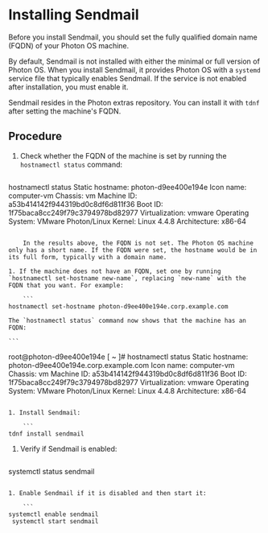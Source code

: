 # Installing Sendmail

Before you install Sendmail, you should set the fully qualified domain name (FQDN) of your Photon OS machine.

By default, Sendmail is not installed with either the minimal or full version of Photon OS. When you install Sendmail, it provides Photon OS with a `systemd` service file that typically enables Sendmail. If the service is not enabled after installation, you must enable it. 

Sendmail resides in the Photon extras repository. You can install it with `tdnf` after setting the machine's FQDN. 

## Procedure

1. Check whether the FQDN of the machine is set by running the `hostnamectl status` command:  
         
    ```
hostnamectl status
       Static hostname: photon-d9ee400e194e
             Icon name: computer-vm
               Chassis: vm
            Machine ID: a53b414142f944319bd0c8df6d811f36
               Boot ID: 1f75baca8cc249f79c3794978bd82977
        Virtualization: vmware
      Operating System: VMware Photon/Linux
                Kernel: Linux 4.4.8
          Architecture: x86-64
```

    In the results above, the FQDN is not set. The Photon OS machine only has a short name. If the FQDN were set, the hostname would be in its full form, typically with a domain name. 
    
1. If the machine does not have an FQDN, set one by running `hostnamectl set-hostname new-name`, replacing `new-name` with the FQDN that you want. For example:  
     
    ```
hostnamectl set-hostname photon-d9ee400e194e.corp.example.com
```

    The `hostnamectl status` command now shows that the machine has an FQDN: 
    
    ```
root@photon-d9ee400e194e [ ~ ]# hostnamectl status
       Static hostname: photon-d9ee400e194e.corp.example.com
             Icon name: computer-vm
               Chassis: vm
            Machine ID: a53b414142f944319bd0c8df6d811f36
               Boot ID: 1f75baca8cc249f79c3794978bd82977
        Virtualization: vmware
      Operating System: VMware Photon/Linux
                Kernel: Linux 4.4.8
          Architecture: x86-64
```

1. Install Sendmail: 
    
    ```
tdnf install sendmail
```

1. Verify if Sendmail is enabled: 
    
    ```
systemctl status sendmail
```

1. Enable Sendmail if it is disabled and then start it: 
    
    ```
systemctl enable sendmail
 systemctl start sendmail
```
